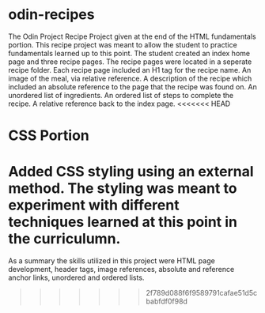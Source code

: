 # odin-recipes
The Odin Project Recipe Project given at the end of the HTML fundamentals portion. This recipe project was meant to allow the student to practice fundamentals learned up to this point. 
The student created an index home page and three recipe pages.
The recipe pages were located in a seperate recipe folder. Each recipe page included an H1 tag for the recipe name. An image of the meal, via relative reference. A description of the recipe which included an absolute reference to the page that the recipe was found on. An unordered list of ingredients. An ordered list of steps to complete the recipe. A relative reference back to the index page. 
<<<<<<< HEAD

# CSS Portion

Added CSS styling using an external method. The styling was meant to experiment with different techniques learned at this point in the curriculumn. 
=======
As a summary the skills utilized in this project were HTML page development, header tags, image references, absolute and reference anchor links, unordered and ordered lists. 
>>>>>>> 2f789d088f6f9589791cafae51d5cbabfdf0f98d
